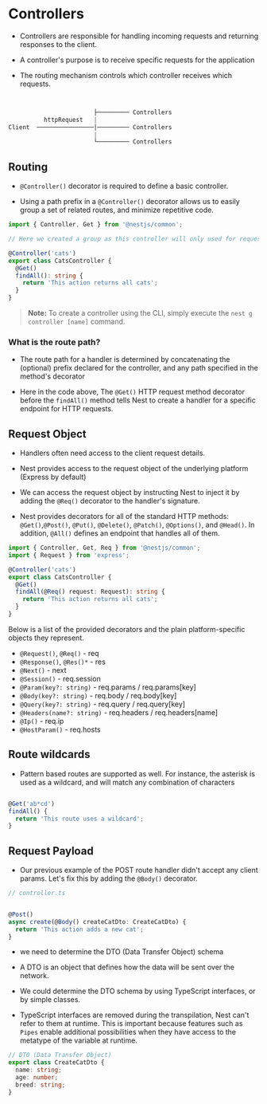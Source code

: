 # Controllers

- Controllers are responsible for handling incoming requests and returning responses to the client.

- A controller's purpose is to receive specific requests for the application

- The routing mechanism controls which controller receives which requests.

```js


                        ├───────── Controllers
          httpRequest   |
Client  ────────────────│───────── Controllers
                        |
                        └───────── Controllers


```

## Routing

- `@Controller()` decorator is required to define a basic controller.

- Using a path prefix in a `@Controller()` decorator allows us to easily group a set of related routes, and minimize repetitive code.

```ts
import { Controller, Get } from '@nestjs/common';

// Here we created a group as this controller will only used for request those have path 'cats' as prefix

@Controller('cats')
export class CatsController {
  @Get()
  findAll(): string {
    return 'This action returns all cats';
  }
}
```

> **Note:** To create a controller using the CLI, simply execute the `nest g controller [name]` command.

### What is the route path?

- The route path for a handler is determined by concatenating the (optional) prefix declared for the controller, and any path specified in the method's decorator

- Here in the code above, The `@Get()` HTTP request method decorator before the `findAll()` method tells Nest to create a handler for a specific endpoint for HTTP requests.

## Request Object

- Handlers often need access to the client request details.

- Nest provides access to the request object of the underlying platform (Express by default)

- We can access the request object by instructing Nest to inject it by adding the `@Req()` decorator to the handler's signature.

- Nest provides decorators for all of the standard HTTP methods: `@Get()`,`@Post()`, `@Put()`, `@Delete()`, `@Patch()`, `@Options()`, and `@Head()`. In addition, `@All()` defines an endpoint that handles all of them.

```ts
import { Controller, Get, Req } from '@nestjs/common';
import { Request } from 'express';

@Controller('cats')
export class CatsController {
  @Get()
  findAll(@Req() request: Request): string {
    return 'This action returns all cats';
  }
}
```

Below is a list of the provided decorators and the plain platform-specific objects they represent.

- `@Request()`, `@Req()` - req
- `@Response()`, `@Res()*` - res
- `@Next()` - next
- `@Session()` - req.session
- `@Param(key?: string)` - req.params / req.params[key]
- `@Body(key?: string)` - req.body / req.body[key]
- `@Query(key?: string)` - req.query / req.query[key]
- `@Headers(name?: string)` - req.headers / req.headers[name]
- `@Ip()` - req.ip
- `@HostParam()` - req.hosts

## Route wildcards

- Pattern based routes are supported as well. For instance, the asterisk is used as a wildcard, and will match any combination of characters

```ts

@Get('ab*cd')
findAll() {
  return 'This route uses a wildcard';
}

```

## Request Payload

- Our previous example of the POST route handler didn't accept any client params. Let's fix this by adding the `@Body()` decorator.

```ts
// controller.ts


@Post()
async create(@Body() createCatDto: CreateCatDto) {
  return 'This action adds a new cat';
}

```

- we need to determine the DTO (Data Transfer Object) schema

- A DTO is an object that defines how the data will be sent over the network.

- We could determine the DTO schema by using TypeScript interfaces, or by simple classes.

- TypeScript interfaces are removed during the transpilation, Nest can't refer to them at runtime. This is important because features such as `Pipes` enable additional possibilities when they have access to the metatype of the variable at runtime.

```ts
// DTO (Data Transfer Object)
export class CreateCatDto {
  name: string;
  age: number;
  breed: string;
}
```

